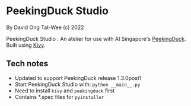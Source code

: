 # PeekingDuck Studio

By David Ong Tat-Wee
(c) 2022

PeekingDuck Studio : An atelier for use with AI Singapore's [PeekingDuck](https://github.com/aisingapore/PeekingDuck). Built using [Kivy](https://kivy.org).


## Tech notes

- Updated to support PeekingDuck release 1.3.0post1
- Start PeekingDuck Studio with: `python __main__.py`
- Need to install `kivy` and `peekingduck` first
- Contains *.spec files for `pyinstaller`
